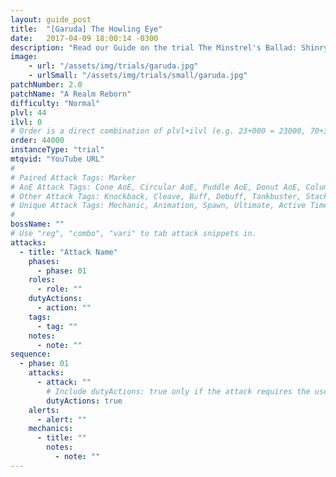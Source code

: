 ```yaml
---
layout: guide_post
title:  "[Garuda] The Howling Eye"
date:   2017-04-09 18:00:14 -0300
description: "Read our Guide on the trial The Minstrel's Ballad: Shinryu's Domain (Extreme) where you'll face off against Shinryu."
image:
    - url: "/assets/img/trials/garuda.jpg"
    - urlSmall: "/assets/img/trials/small/garuda.jpg"
patchNumber: 2.0
patchName: "A Realm Reborn"
difficulty: "Normal"
plvl: 44
ilvl: 0
# Order is a direct combination of plvl+ilvl (e.g. 23+000 = 23000, 70+310 = 70310).
order: 44000
instanceType: "trial"
mtqvid: "YouTube URL"
#
# Paired Attack Tags: Marker
# AoE Attack Tags: Cone AoE, Circular AoE, Puddle AoE, Donut AoE, Column AoE, Area AoE, Point Blank AoE, Raid Wide AoE, Proximity AoE
# Other Attack Tags: Knockback, Cleave, Buff, Debuff, Tankbuster, Stack, Spread, Tether, Stun
# Unique Attack Tags: Mechanic, Animation, Spawn, Ultimate, Active Time Maneuver
#
bossName: ""
# Use "reg", "combo", "vari" to tab attack snippets in.
attacks:
  - title: "Attack Name"
    phases:
      - phase: 01
    roles:
      - role: ""
    dutyActions:
      - action: ""
    tags:
      - tag: ""
    notes:
      - note: ""
sequence:
  - phase: 01
    attacks:
      - attack: ""
        # Include dutyActions: true only if the attack requires the use of a Duty Action.
        dutyActions: true
    alerts:
      - alert: ""
    mechanics:
      - title: ""
        notes:
          - note: ""
---
```

